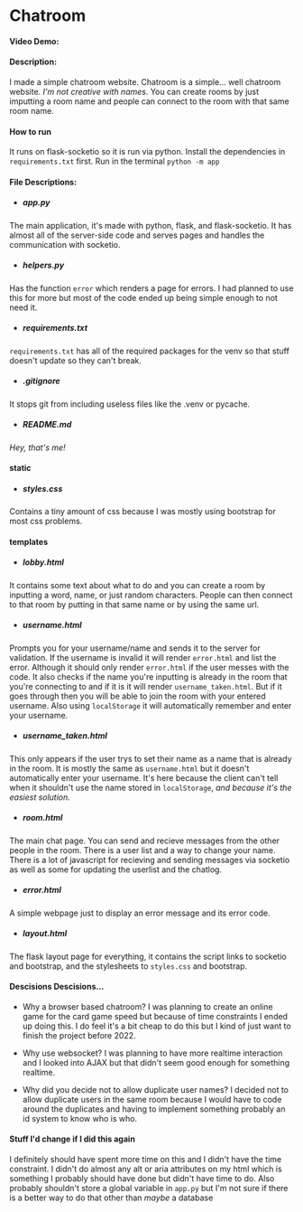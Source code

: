 # Chatroom
#### Video Demo:  <URL HERE>
#### Description:
  
  I made a simple chatroom website. 
  Chatroom is a simple... well chatroom website.
  _I'm not creative with names._
  You can create rooms by just imputting a room name and people can connect to the room with that same room name.
  
#### How to run
  
  It runs on flask-socketio so it is run via python. Install the dependencies in `requirements.txt` first.
  Run in the terminal `python -m app`

#### File Descriptions:
  - ##### app.py
  The main application, it's made with python, flask, and flask-socketio.
  It has almost all of the server-side code and serves pages and handles the communication with socketio.
  
  - ##### helpers.py
  Has the function `error` which renders a page for errors. I had planned to use this for more but most of the code ended up being simple enough to not need it.
  
  - ##### requirements.txt
  `requirements.txt` has all of the required packages for the venv so that stuff doesn't update so they can't break.
  
  - ##### .gitignore
  It stops git from including useless files like the .venv or pycache.
  
  - ##### README.md
  _Hey, that's me!_
  
  
  #### static
  - ##### styles.css
  Contains a tiny amount of css because I was mostly using bootstrap for most css problems.
  
  
  #### templates
  - ##### lobby.html
  It contains some text about what to do and
  you can create a room by inputting a word, name, or just random characters.
  People can then connect to that room by putting in that same name or by using the same url.
  
  - ##### username.html
  Prompts you for your username/name and sends it to the server for validation. 
  If the username is invalid it will render `error.html` and list the error. Although it should only render `error.html` if the user messes with the code.
  It also checks if the name you're inputting is already in the room that you're connecting to and if it is it will render `username_taken.html`. 
  But if it goes through then you will be able to join the room with your entered username.
  Also using `localStorage` it will automatically remember and enter your username.
  
  - ##### username_taken.html
  This only appears if the user trys to set their name as a name that is already in the room. It is mostly the same as `username.html` but it doesn't automatically enter your username. It's here because the client can't tell when it shouldn't use the name stored in `localStorage`, _and because it's the easiest solution._
  
  - ##### room.html
  The main chat page.
  You can send and recieve messages from the other people in the room. There is a user list and a way to change your name. There is a lot of javascript for recieving and sending messages via socketio as well as some for updating the userlist and the chatlog.
  
  - ##### error.html
  A simple webpage just to display an error message and its error code.
  
  - ##### layout.html
  The flask layout page for everything, it contains the script links to socketio and bootstrap, and the stylesheets to `styles.css` and bootstrap.
 
#### Descisions Descisions...
  - Why a browser based chatroom?
  I was planning to create an online game for the card game speed but because of time constraints I ended up doing this. I do feel it's a bit cheap to do this but I kind of just want to finish the project before 2022.
  
  - Why use websocket?
  I was planning to have more realtime interaction and I looked into AJAX but that didn't seem good enough for something realtime.
  
  - Why did you decide not to allow duplicate user names?
  I decided not to allow duplicate users in the same room because I would have to code around the duplicates and having to implement something probably an id system to know who is who.
 
#### Stuff I'd change if I did this again
  I definitely should have spent more time on this and I didn't have the time constraint. I didn't do almost any alt or aria attributes on my html which is something I probably should have done but didn't have time to do. Also probably shouldn't store a global variable in `app.py` but I'm not sure if there is a better way to do that other than _maybe_ a database
